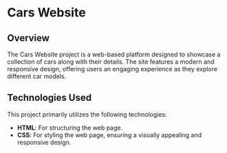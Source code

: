 # Cars Website

## Overview
The Cars Website project is a web-based platform designed to showcase a collection of cars along with their details. The site features a modern and responsive design, offering users an engaging experience as they explore different car models. 

## Technologies Used
This project primarily utilizes the following technologies:
- **HTML**: For structuring the web page.
- **CSS**: For styling the web page, ensuring a visually appealing and responsive design.


